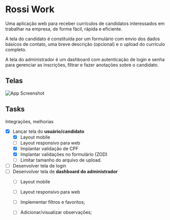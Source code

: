 
# Rossi Work

Uma aplicação web para receber currículos de candidatos interessados em trabalhar na empresa, de forma fácil, rápida e eficiente.

A tela do candidato é constituída por um formulário com envio dos dados básicos de contato, uma breve descrição (opcional) e o upload do currículo completo.

A tela do administrador é um dashboard com autenticação de login e senha para gerenciar as inscrições, filtrar e fazer anotações sobre o candidato.

## Telas

![App Screenshot](https://via.placeholder.com/468x300?text=App+Screenshot+Here)


## Tasks

Integrações, melhorias 

- [x] Lançar tela do **usuário/candidato**
  - [x] Layout mobile
  - [ ] Layout responsivo para web
  - [x] Implantar validação de CPF
  - [x] Implantar validações no formulário (ZOD)
  - [ ] Limitar tamanho do arquivo de upload.
- [ ] Desenvolver tela de login
- [ ] Desenvolver tela de **dashboard do administrador**
  - [ ] Layout mobile
  - [ ] Layout responsivo para web
  - [ ] Implementar filtros e favoritos;
  - [ ] Adicionar/visualizar observações;


